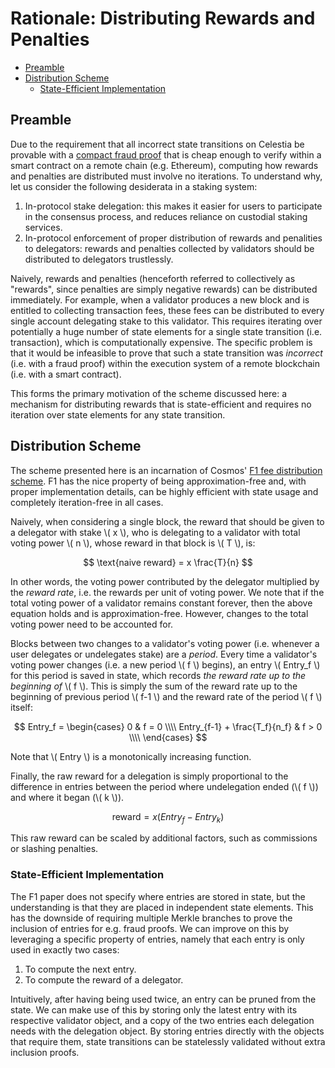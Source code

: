 # Rationale: Distributing Rewards and Penalties

- [Preamble](#preamble)
- [Distribution Scheme](#distribution-scheme)
  - [State-Efficient Implementation](#state-efficient-implementation)

## Preamble

Due to the requirement that all incorrect state transitions on Celestia be provable with a [compact fraud proof](https://arxiv.org/abs/1809.09044) that is cheap enough to verify within a smart contract on a remote chain (e.g. Ethereum), computing how rewards and penalties are distributed must involve no iterations. To understand why, let us consider the following desiderata in a staking system:

1. In-protocol stake delegation: this makes it easier for users to participate in the consensus process, and reduces reliance on custodial staking services.
1. In-protocol enforcement of proper distribution of rewards and penalities to delegators: rewards and penalties collected by validators should be distributed to delegators trustlessly.

Naively, rewards and penalties (henceforth referred to collectively as "rewards", since penalties are simply negative rewards) can be distributed immediately. For example, when a validator produces a new block and is entitled to collecting transaction fees, these fees can be distributed to every single account delegating stake to this validator. This requires iterating over potentially a huge number of state elements for a single state transition (i.e. transaction), which is computationally expensive. The specific problem is that it would be infeasible to prove that such a state transition was _incorrect_ (i.e. with a fraud proof) within the execution system of a remote blockchain (i.e. with a smart contract).

This forms the primary motivation of the scheme discussed here: a mechanism for distributing rewards that is state-efficient and requires no iteration over state elements for any state transition.

## Distribution Scheme

The scheme presented here is an incarnation of Cosmos' [F1 fee distribution scheme](https://github.com/cosmos/cosmos-sdk/blob/master/docs/spec/fee_distribution/f1_fee_distr.pdf). F1 has the nice property of being approximation-free and, with proper implementation details, can be highly efficient with state usage and completely iteration-free in all cases.

Naively, when considering a single block, the reward that should be given to a delegator with stake \\( x \\), who is delegating to a validator with total voting power \\( n \\), whose reward in that block is \\( T \\), is:

$$
\text{naive reward} = x \frac{T}{n}
$$

In other words, the voting power contributed by the delegator multiplied by the _reward rate_, i.e. the rewards per unit of voting power. We note that if the total voting power of a validator remains constant forever, then the above equation holds and is approximation-free. However, changes to the total voting power need to be accounted for.

Blocks between two changes to a validator's voting power (i.e. whenever a user delegates or undelegates stake) are a _period_. Every time a validator's voting power changes (i.e. a new period \\( f \\) begins), an entry \\( Entry_f \\) for this period is saved in state, which records _the reward rate up to the beginning of_ \\( f \\). This is simply the sum of the reward rate up to the beginning of previous period \\( f-1 \\) and the reward rate of the period \\( f \\) itself:

$$
Entry_f = \begin{cases}
    0 & f = 0 \\\\
    Entry_{f-1} + \frac{T_f}{n_f} & f > 0 \\\\
\end{cases}
$$

Note that \\( Entry \\) is a monotonically increasing function.

Finally, the raw reward for a delegation is simply proportional to the difference in entries between the period where undelegation ended (\\( f \\)) and where it began (\\( k \\)).

$$
\text{reward} = x (Entry_f - Entry_k)
$$

This raw reward can be scaled by additional factors, such as commissions or slashing penalties.

### State-Efficient Implementation

The F1 paper does not specify where entries are stored in state, but the understanding is that they are placed in independent state elements. This has the downside of requiring multiple Merkle branches to prove the inclusion of entries for e.g. fraud proofs. We can improve on this by leveraging a specific property of entries, namely that each entry is only used in exactly two cases:

1. To compute the next entry.
1. To compute the reward of a delegator.

Intuitively, after having being used twice, an entry can be pruned from the state. We can make use of this by storing only the latest entry with its respective validator object, and a copy of the two entries each delegation needs with the delegation object. By storing entries directly with the objects that require them, state transitions can be statelessly validated without extra inclusion proofs.
